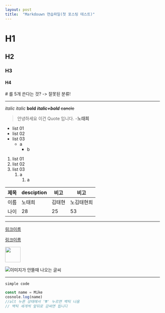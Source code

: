 ```yaml
---
layout: post
title:  "Markdouwn 연습파일(첫 포스팅 테스트)"
---
```



# H1
## H2
### H3
#### H4

\# 를 5개 쓴다는 것? -> 잘못된 분류!

---

_italic_
*italic*
**bold**
**_italic+bold_**
~~cancle~~

> 안녕하세요 이건 Quote 입니다. -**노태희**

- list 01
- list 02
- list 03
    - a
        - b

1. list 01
2. list 02
2. list 03
    1. a
        1. a


| 제목 | desciption | 비고 | 비고 |
|-|-|-|-|
| 이름 | 노태희 | 김태현 | 노김태현희 |
| 나이 | 28 | 25 | 53 |

---

[링크이름](www.naver.com)

<a href = "www.naver.com">링크이름</a>

<img src="https://subinium.github.io/assets/images/mac_asb.jpg" width=50px>

![이미지가 안뜰때 나오는 글씨](https://subinium.github.io/assets/images/mac_asb.jpg)

---

`simple code`

``` javascript
const name = Mike
cosnole.log(name)
//alt 누른 상태에서 '₩' 누르면 백틱 나옴
// 백틱 세개씩 앞뒤로 감싸면 됩니디
```

